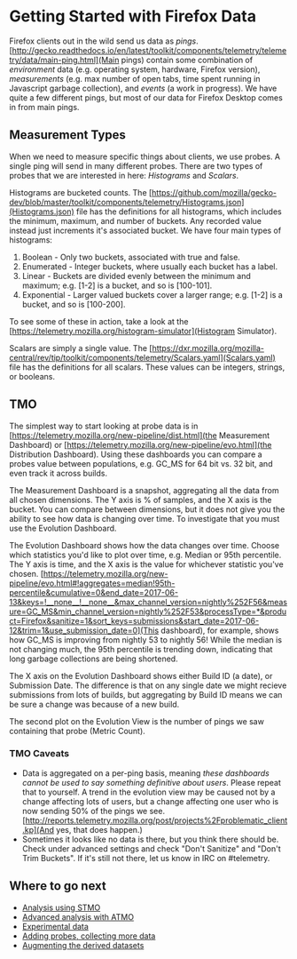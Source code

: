 Getting Started with Firefox Data
=================================

Firefox clients out in the wild send us data as *pings*. [http://gecko.readthedocs.io/en/latest/toolkit/components/telemetry/telemetry/data/main-ping.html](Main pings) contain some combination of *environment* data (e.g. operating system, hardware, Firefox version), *measurements* (e.g. max number of open tabs, time spent running in Javascript garbage collection), and *events* (a work in progress). We have quite a few different pings, but most of our data for Firefox Desktop comes in from main pings.

Measurement Types
------

When we need to measure specific things about clients, we use probes. A single ping will send in many different probes. There are two types of probes that we are interested in here: *Histograms* and *Scalars*.

Histograms are bucketed counts. The [https://github.com/mozilla/gecko-dev/blob/master/toolkit/components/telemetry/Histograms.json](Histograms.json) file has the definitions for all histograms, which includes the minimum, maximum, and number of buckets. Any recorded value instead just increments it's associated bucket. We have four main types of histograms:
1. Boolean - Only two buckets, associated with true and false.
2. Enumerated - Integer buckets, where usually each bucket has a label.
3. Linear - Buckets are divided evenly between the minimum and maximum; e.g. [1-2] is a bucket, and so is [100-101].
4. Exponential - Larger valued buckets cover a larger range; e.g. [1-2] is a bucket, and so is [100-200].

To see some of these in action, take a look at the [https://telemetry.mozilla.org/histogram-simulator](Histogram Simulator).

Scalars are simply a single value. The [https://dxr.mozilla.org/mozilla-central/rev/tip/toolkit/components/telemetry/Scalars.yaml](Scalars.yaml) file has the definitions for all scalars. These values can be integers, strings, or booleans.

TMO
---
The simplest way to start looking at probe data is in [https://telemetry.mozilla.org/new-pipeline/dist.html](the Measurement Dashboard) or [https://telemetry.mozilla.org/new-pipeline/evo.html](the Distribution Dashboard). Using these dashboards you can compare a probes value between populations, e.g. GC_MS for 64 bit vs. 32 bit, and even track it across builds.

The Measurement Dashboard is a snapshot, aggregating all the data from all chosen dimensions. The Y axis is % of samples, and the X axis is the bucket. You can compare between dimensions, but it does not give you the ability to see how data is changing over time. To investigate that you must use the Evolution Dashboard.

The Evolution Dashboard shows how the data changes over time. Choose which statistics you'd like to plot over time, e.g. Median or 95th percentile. The Y axis is time, and the X axis is the value for whichever statistic you've chosen. [https://telemetry.mozilla.org/new-pipeline/evo.html#!aggregates=median!95th-percentile&cumulative=0&end_date=2017-06-13&keys=!__none__!__none__&max_channel_version=nightly%252F56&measure=GC_MS&min_channel_version=nightly%252F53&processType=*&product=Firefox&sanitize=1&sort_keys=submissions&start_date=2017-06-12&trim=1&use_submission_date=0](This dashboard), for example, shows how GC_MS is improving from nightly 53 to nightly 56! While the median is not changing much, the 95th percentile is trending down, indicating that long garbage collections are being shortened.

The X axis on the Evolution Dashboard shows either Build ID (a date), or Submission Date. The difference is that on any single date we might recieve submissions from lots of builds, but aggregating by Build ID means we can be sure a change was because of a new build.

The second plot on the Evolution View is the number of pings we saw containing that probe (Metric Count).

### TMO Caveats
* Data is aggregated on a per-ping basis, meaning *these dashboards cannot be used to say something definitive about users*. Please repeat that to yourself. A trend in the evolution view may be caused not by a change affecting lots of users, but a change affecting one user who is now sending 50% of the pings we see. [http://reports.telemetry.mozilla.org/post/projects%2Fproblematic_client.kp](And yes, that does happen.)
* Sometimes it looks like no data is there, but you think there should be. Check under advanced settings and check "Don't Sanitize" and "Don't Trim Buckets". If it's still not there, let us know in IRC on #telemetry.

Where to go next
----------------
* [Analysis using STMO](tools/stmo.md)
* [Advanced analysis with ATMO](tools/spark.md)
* [Experimental data](tools/experiments.md)
* [Adding probes, collecting more data](https://developer.mozilla.org/en-US/docs/Mozilla/Performance/Adding_a_new_Telemetry_prob://developer.mozilla.org/en-US/docs/Mozilla/Performance/Adding_a_new_Telemetry_probe)
* [Augmenting the derived datasets](datasets/derived.md)
